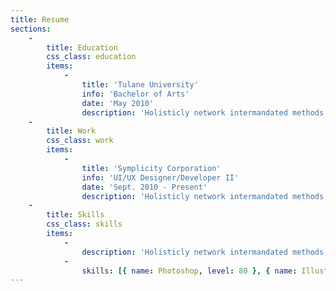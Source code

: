 ```yaml
---
title: Resume
sections:
    -
        title: Education
        css_class: education
        items:
            -
                title: 'Tulane University'
                info: 'Bachelor of Arts'
                date: 'May 2010'
                description: 'Holisticly network intermandated methods of empowerment after interdependent results. Seamlessly initiate front-end e-tailers and premium channels. Seamlessly fashion progressive e-markets after customized "outside the box" thinking. Holisticly formulate distributed collaboration and idea-sharing for backend e-services. Distinctively supply dynamic communities and customer directed partnerships.'
    -
        title: Work
        css_class: work
        items:
            -
                title: 'Symplicity Corporation'
                info: 'UI/UX Designer/Developer II'
                date: 'Sept. 2010 - Present'
                description: 'Holisticly network intermandated methods of empowerment after interdependent results. Seamlessly initiate front-end e-tailers and premium channels. Seamlessly fashion progressive e-markets after customized "outside the box" thinking. Holisticly formulate distributed collaboration and idea-sharing for backend e-services. Distinctively supply dynamic communities and customer directed partnerships.'
    -
        title: Skills
        css_class: skills
        items:
            -
                description: 'Holisticly network intermandated methods of empowerment after interdependent results. Seamlessly initiate front-end e-tailers and premium channels. Seamlessly fashion progressive e-markets after customized "outside the box" thinking. Holisticly formulate distributed collaboration and idea-sharing for backend e-services. Distinctively supply dynamic communities and customer directed partnerships.'
            -
                skills: [{ name: Photoshop, level: 80 }, { name: Illustratior, level: 60 }, { name: HTML5, level: 85 }, { name: CSS, level: 88 }, { name: Wordpress, level: 55 }, { name: Javascript/JQuery, level: 85 }, { name: GIT, level: 70 }]
---
```


